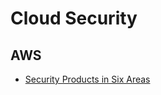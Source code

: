 # Cloud Security
## AWS
  - [Security Products in Six Areas](./aws/security_products_in_six_areas.md)
